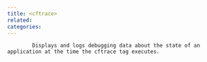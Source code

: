 ```yaml
---
title: <cftrace>
related:
categories:
---
```



			Displays and logs debugging data about the state of an application at the time the cftrace tag executes.
		